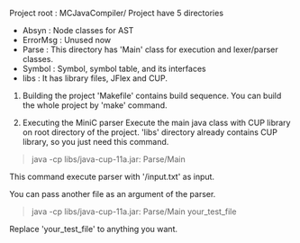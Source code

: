 Project root : MCJavaCompiler/
Project have 5 directories
 - Absyn : Node classes for AST
 - ErrorMsg : Unused now
 - Parse : This directory has 'Main' class for execution and lexer/parser classes.
 - Symbol : Symbol, symbol table, and its interfaces
 - libs : It has library files, JFlex and CUP.


1. Building the project
'Makefile' contains build sequence.
You can build the whole project by 'make' command.

2. Executing the MiniC parser
Execute the main java class with CUP library on root directory of the project. 'libs' directory already contains CUP library, so you just need this command.
> java -cp libs/java-cup-11a.jar: Parse/Main

This command execute parser with '/input.txt' as input.

You can pass another file as an argument of the parser.
> java -cp libs/java-cup-11a.jar: Parse/Main your_test_file

Replace 'your_test_file' to anything you want.
